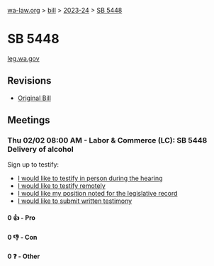 [wa-law.org](/) > [bill](/bill/) > [2023-24](/bill/2023-24/) > [SB 5448](/bill/2023-24/sb/5448/)

# SB 5448
[leg.wa.gov](https://app.leg.wa.gov/billsummary?BillNumber=5448&Year=2023&Initiative=false)

## Revisions
* [Original Bill](1/)

## Meetings
### Thu 02/02 08:00 AM - Labor & Commerce (LC): SB 5448 Delivery of alcohol
Sign up to testify:
* [I would like to testify in person during the hearing](https://app.leg.wa.gov/csi/Testifier/Add?chamber=House&mId=30550&aId=150019&caId=20867&tId=1)
* [I would like to testify remotely](https://app.leg.wa.gov/csi/Testifier/Add?chamber=House&mId=30550&aId=150019&caId=20867&tId=2)
* [I would like my position noted for the legislative record](https://app.leg.wa.gov/csi/Testifier/Add?chamber=House&mId=30550&aId=150019&caId=20867&tId=3)
* [I would like to submit written testimony](https://app.leg.wa.gov/csi/Testifier/Add?chamber=House&mId=30550&aId=150019&caId=20867&tId=4)

#### 0 👍 - Pro

#### 0 👎 - Con

#### 0 ❓ - Other
